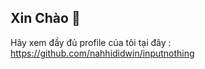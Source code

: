 ## Xin Chào 👋

Hãy xem đầy đủ profile của tôi tại đây : https://github.com/nahhididwin/inputnothing
